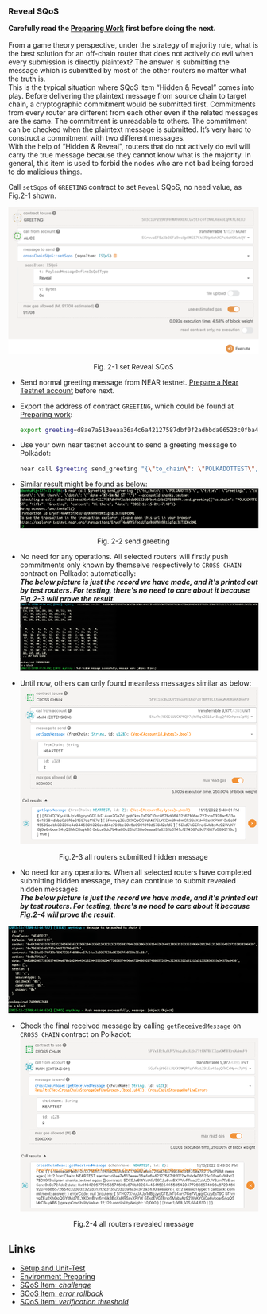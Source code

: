 ### Reveal SQoS

**Carefully read the [Preparing Work](./README.md) first before doing the next.**  
<br>
From a game theory perspective, under the strategy of majority rule, what is the best solution for an off-chain router that does not actively do evil when every submission is directly plaintext? The answer is submitting the message which is submitted by most of the other routers no matter what the truth is.  
This is the typical situation where SQoS item “Hidden & Reveal” comes into play. Before delivering the plaintext message from source chain to target chain, a cryptographic commitment would be submitted first. Commitments from every router are different from each other even if the related messages are the same. The commitment is unreadable to others. The commitment can be checked when the plaintext message is submitted. It’s very hard to construct a commitment with two different messages.  
With the help of “Hidden & Reveal”, routers that do not actively do evil will carry the true message because they cannot know what is the majority. In general, this item is used to forbid the nodes who are not bad being forced to do malicious things.   

Call `setSqos` of `GREETING` contract to set `Reveal` SQoS, no need value, as Fig.2-1 shown.

![img](../assets/2-1.png)
<p align="center">Fig. 2-1 set Reveal SQoS</p>

* Send normal greeting message from NEAR testnet. [Prepare a Near Testnet account](https://docs.near.org/concepts/basics/accounts/creating-accounts) before next.

* Export the address of contract `GREETING`, which could be found at [Preparing work](./README.md#polkadot-testnet-contract-address):  
    ```sh
    export greeting=d8ae7a513eeaa36a4c6a42127587dbf0f2adbbda06523c0fba4a16bd275089f9
    ```
* Use your own near testnet account to send a greeting message to Polkadot:  
    ```sh
    ​near call $greeting send_greeting "{\"to_chain\": \"POLKADOTTEST\", \"title\": \"Greeting\", \"content\": \"Hi there\", \"date\": \"`date +'%Y-%m-%d %T'`\"}" --accountId YOU_NEAR_TEST_ACCOUNT
    ```

* Similar result might be found as below:  
![img](../assets/2-2.png)
<p align="center">Fig. 2-2 send greeting</p>

* No need for any operations. All selected routers will firstly push commitments only known by themselve respectively to `CROSS CHAIN` contract on Polkadot automatically:  
***The below picture is just the record we have made, and it's printed out by test routers. For testing, there's no need to care about it because Fig.2-3 will prove the result.***
![img](../assets/2-3-1.png)

* Until now, others can only found meanless messages similar as below:  
![img](../assets/2-3-2.png)
<p align="center">Fig.2-3 all routers submitted hidden message</p>

* No need for any operations. When all selected routers have completed submitting hidden message, they can continue to submit revealed hidden messages.  
***The below picture is just the record we have made, and it's printed out by test routers. For testing, there's no need to care about it because Fig.2-4 will prove the result.***

![img](../assets/2-4-1.png)

* Check the final received message by calling `getReceivedMessage` on `CROSS CHAIN` contract on Polkadot:  
![img](../assets/2-4-2.png)
<p align="center">Fig.2-4 all routers revealed message</p>

## Links
* [Setup and Unit-Test](./README.md#setup)
* [Environment Preparing](./README.md#test-environment)
* [SQoS Item: *challenge*](./item-challenge.md)
* [SOoS Item: *error rollback*](./item-error-rollback.md)
* [SQoS Item: *verification threshold*](./item-threshold.md)